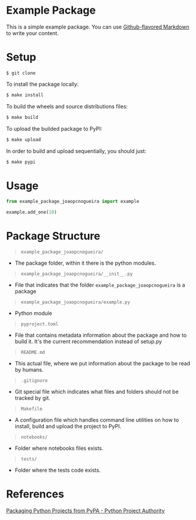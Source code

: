 # Example Package
This is a simple example package. You can use
[Github-flavored Markdown](https://guides.github.com/features/mastering-markdown/)
to write your content.

# Setup
```{bash}
$ git clone 
```

To install the package locally:

```bash
$ make install
```

To build the wheels and source distributions files:

```bash
$ make build
```

To upload the builded package to PyPI:

```bash
$ make upload
```

In order to build and upload sequentially, you should just:

```bash
$ make pypi
```

# Usage
```python
from example_package_joaopcnogueira import example

example.add_one(10)
```

# Package Structure

> `example_package_joaopcnogueira/`
- The package folder, within it there is the python modules.

> `example_package_joaopcnogueira/__init__.py`
- File that indicates that the folder `example_package_joaopcnogueira` is a package

> `example_package_joaopcnogueira/example.py`
- Python module

> `pyproject.toml`
- File that contains metadata information about the package and how to build it. It's the current recommendation instead of setup.py

> `README.md`
- This actual file, where we put information about the package to be read by humans.

> `.gitignore`
- Git special file which indicates what files and folders should not be tracked by git.

> `Makefile`
- A configuration file which handles command line utilities on how to install, build and upload the project to PyPI.

> `notebooks/`
- Folder where notebooks files exists.

> `tests/`
- Folder where the tests code exists.




# References
[Packaging Python Projects from PyPA - Python Project Authority](https://packaging.python.org/en/latest/tutorials/packaging-projects/)

